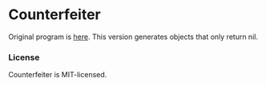 Counterfeiter
=============

Original program is [here](https://github.com/maxbrunsfeld/counterfeiter).
This version generates objects that only return nil.

### License

Counterfeiter is MIT-licensed.
